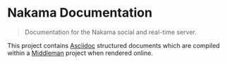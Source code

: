 Nakama Documentation
====================

> Documentation for the Nakama social and real-time server.

This project contains [Asciidoc](http://asciidoctor.org/docs/asciidoc-writers-guide/) structured documents which are compiled within a [Middleman](https://github.com/middleman/middleman-asciidoc) project when rendered online.
